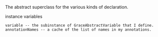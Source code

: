 The abstract superclass for the various kinds of declaration.

instance variables 

	variable -- the subinstance of GraceAbstractVariable that I define.
	annotationNames -- a cache of the list of names in my annotations.